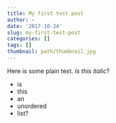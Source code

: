 ```yaml
---
title: My first test post
author: ~
date: '2017-10-24'
slug: my-first-test-post
categories: []
tags: []
thumbnail: path/thumbnail.jpg
---
```


Here is some plain text. *Is this italic*?

- is
- this
- an
- unordered
- list?